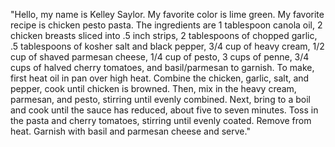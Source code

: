"Hello, my name is Kelley Saylor. My favorite color is lime green. My favorite recipe is chicken pesto pasta. The ingredients are 1 tablespoon canola oil, 2 chicken breasts sliced into .5 inch strips, 2 tablespoons of chopped garlic, .5 tablespoons of kosher salt and black pepper, 3/4 cup of heavy cream, 1/2 cup of shaved parmesan cheese, 1/4 cup of pesto, 3 cups of penne, 3/4 cups of halved cherry tomatoes, and basil/parmesan to garnish. To make, first heat oil in pan over high heat. Combine the chicken, garlic, salt, and pepper, cook until chicken is browned. Then, mix in the heavy cream, parmesan, and pesto, stirring until evenly combined. Next, bring to a boil and cook until the sauce has reduced, about five to seven minutes. Toss in the pasta and cherry tomatoes, stirring until evenly coated. Remove from heat. Garnish with basil and parmesan cheese and serve." 
